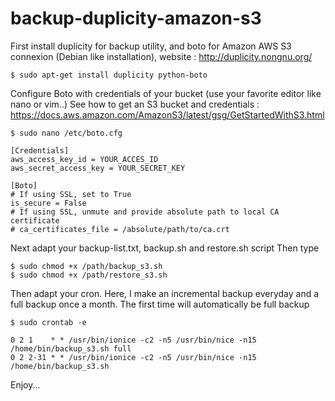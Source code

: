 # backup-duplicity-amazon-s3

First install duplicity for backup utility, and boto for Amazon AWS S3 connexion (Debian like installation), website : http://duplicity.nongnu.org/
```
$ sudo apt-get install duplicity python-boto
```

Configure Boto with credentials of your bucket (use your favorite editor like nano or vim..)
See how to get an S3 bucket and credentials : https://docs.aws.amazon.com/AmazonS3/latest/gsg/GetStartedWithS3.html
```
$ sudo nano /etc/boto.cfg
```

```
[Credentials]
aws_access_key_id = YOUR_ACCES_ID
aws_secret_access_key = YOUR_SECRET_KEY

[Boto]
# If using SSL, set to True
is_secure = False
# If using SSL, unmute and provide absolute path to local CA certificate
# ca_certificates_file = /absolute/path/to/ca.crt
```

Next adapt your backup-list.txt, backup.sh and restore.sh script
Then type
```
$ sudo chmod +x /path/backup_s3.sh
$ sudo chmod +x /path/restore_s3.sh
```

Then adapt your cron. Here, I make an incremental backup everyday and a full backup once a month. The first time will automatically be full backup 
```
$ sudo crontab -e
```

```
0 2 1    * * /usr/bin/ionice -c2 -n5 /usr/bin/nice -n15 /home/bin/backup_s3.sh full
0 2 2-31 * * /usr/bin/ionice -c2 -n5 /usr/bin/nice -n15 /home/bin/backup_s3.sh
```

Enjoy...
